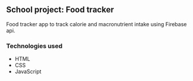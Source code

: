 ## School project: Food tracker

Food tracker app to track calorie and macronutrient intake using Firebase api.

### Technologies used

-   HTML
-   CSS
-   JavaScript
